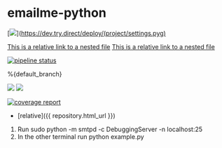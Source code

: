 # emailme-python

[<img src="https://img.shields.io/badge/Quick-Install-brightgreen.svg">](https://dev.try.direct/deploy/(project/settings.pyg)



[This is a relative link to a nested file](project/settings.py)
[This is a relative link to a nested file](https://dev.try.direct/deploy/)

[![pipeline status](project/settings.pyg)](/../../../)

%{default_branch}




[<img src="https://dev.try.direct/img/main_logo.png">](https://dev.try.direct/deploy/)
[<img src="https://s.cdpn.io/3/kiwi.svg">](https://dev.try.direct/deploy/)

[![coverage report](/../badges/develop/coverage.svg)](/../)

* [relative]({{ repository.html_url }})

1) Run sudo python -m smtpd -c DebuggingServer -n localhost:25  
2) In the other terminal run python example.py


<script type="text/javascript">
// JavaScript example

console.log("ddsdsds");
document.getElementById("demo").innerHTML = "Hello JavaScript!";
</script>
